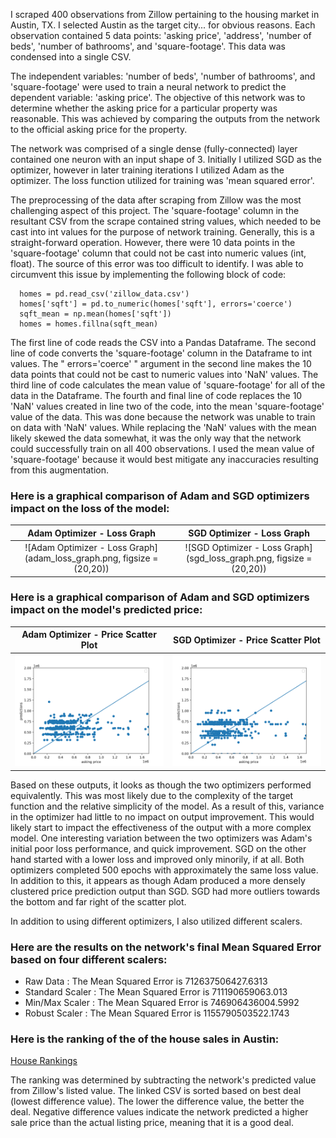 I scraped 400 observations from Zillow pertaining to the housing market in Austin, TX. I selected Austin as the target city... for obvious reasons. Each observation contained 5 data points: 'asking price', 'address', 'number of beds', 'number of bathrooms', and 'square-footage'. This data was condensed into a single CSV. 

The independent variables: 'number of beds', 'number of bathrooms', and 'square-footage' were used to train a neural network to predict the dependent variable: 'asking price'. The objective of this network was to determine whether the asking price for a particular property was reasonable. This was achieved by comparing the outputs from the network to the official asking price for the property. 

The network was comprised of a single dense (fully-connected) layer contained one neuron with an input shape of 3. Initially I utilized SGD as the optimizer, however in later training iterations I utilized Adam as the optimizer. The loss function utilized for training was 'mean squared error'. 

The preprocessing of the data after scraping from Zillow was the most challenging aspect of this project. The 'square-footage' column in the resultant CSV from the scrape contained string values, which needed to be cast into int values for the purpose of network training. Generally, this is a straight-forward operation. However, there were 10 data points in the 'square-footage' column that could not be cast into numeric values (int, float). The source of this error was too difficult to identify. I was able to circumvent this issue by implementing the following block of code:

      homes = pd.read_csv('zillow_data.csv')
      homes['sqft'] = pd.to_numeric(homes['sqft'], errors='coerce')
      sqft_mean = np.mean(homes['sqft'])
      homes = homes.fillna(sqft_mean)

The first line of code reads the CSV into a Pandas Dataframe. The second line of code converts the 'square-footage' column in the Dataframe to int values. The " errors='coerce' " argument in the second line makes the 10 data points that could not be cast to numeric values into 'NaN' values. The third line of code calculates the mean value of 'square-footage' for all of the data in the Dataframe. The fourth and final line of code replaces the 10 'NaN' values created in line two of the code, into the mean 'square-footage' value of the data. This was done because the network was unable to train on data with 'NaN' values. While replacing the 'NaN' values with the mean likely skewed the data somewhat, it was the only way that the network could successfully train on all 400 observations. I used the mean value of 'square-footage' because it would best mitigate any inaccuracies resulting from this augmentation. 


### Here is a graphical comparison of Adam and SGD optimizers impact on the loss of the model: 

Adam Optimizer - Loss Graph  |  SGD Optimizer - Loss Graph
:-------------------------:|:-------------------------:
![Adam Optimizer - Loss Graph](adam_loss_graph.png, figsize = (20,20))  |  ![SGD Optimizer - Loss Graph](sgd_loss_graph.png, figsize = (20,20))


### Here is a graphical comparison of Adam and SGD optimizers impact on the model's predicted price: 

Adam Optimizer - Price Scatter Plot  |  SGD Optimizer - Price Scatter Plot
:-------------------------:|:-------------------------:
![Adam Optimizer - Price Scatter Plot](adam_price_scatter.png)  |  ![SGD Optimizer - Price Scatter Plot](sgd_price_scatter.png)

Based on these outputs, it looks as though the two optimizers performed equivalently. This was most likely due to the complexity of the target function and the relative simplicity of the model. As a result of this, variance in the optimizer had little to no impact on output improvement. This would likely start to impact the effectiveness of the output with a more complex model. One interesting variation between the two optimizers was Adam's initial poor loss performance, and quick improvement. SGD on the other hand started with a lower loss and improved only minorily, if at all. Both optimizers completed 500 epochs with approximately the same loss value. In addition to this, it appears as though Adam produced a more densely clustered price prediction output than SGD. SGD had more outliers towards the bottom and far right of the scatter plot.

In addition to using different optimizers, I also utilized different scalers. 

### Here are the results on the network's final Mean Squared Error based on four different scalers: 

* Raw Data : The Mean Squared Error is 712637506427.6313
* Standard Scaler : The Mean Squared Error is 711190659063.013
* Min/Max Scaler : The Mean Squared Error is 746906436004.5992
* Robust Scaler : The Mean Squared Error is 1155790503522.1743

### Here is the ranking of the of the house sales in Austin:

[House Rankings](answer.csv)

The ranking was determined by subtracting the network's predicted value from Zillow's listed value. The linked CSV is sorted based on best deal (lowest difference value). The lower the difference value, the better the deal. Negative difference values indicate the network predicted a higher sale price than the actual listing price, meaning that it is a good deal.

